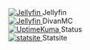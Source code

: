 <div class="box-holder">
    <div class="box">
        <a href="https://jellyfin.toastxc.xyz">
            <img src="https://repo.toastxc.xyz/web/jellyfin.png" alt="Jellyfin">
    </a>
        Jellyfin
    </div>
    <div class="box">
        <a href="/minecraft.html">
            <img src="https://repo.toastxc.xyz/web/minecraft.png" alt="Jellyfin"/>
        </a>
        DivanMC
    </div>
    <div class="box">
        <a href="https://toastxc.xyz/status">
            <img src="https://repo.toastxc.xyz/web/kuma.svg" alt="UptimeKuma"/>
        </a>
        Status
        </div>
        <div class="box">
            <a href="https://static.toastxc.xyz">
                <img src="https://repo.toastxc.xyz/web/statsite.png" alt="statsite"/>
            </a>
            Statsite
        </div>
    </div>